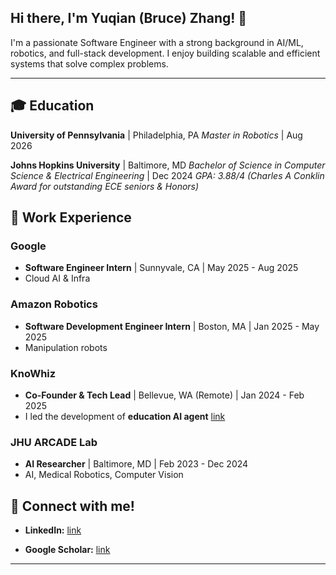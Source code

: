 ## Hi there, I'm Yuqian (Bruce) Zhang! 👋

I'm a passionate Software Engineer with a strong background in AI/ML, robotics, and full-stack development. I enjoy building scalable and efficient systems that solve complex problems.

---

## 🎓 Education

**University of Pennsylvania** | Philadelphia, PA
*Master in Robotics* | Aug 2026

**Johns Hopkins University** | Baltimore, MD
*Bachelor of Science in Computer Science & Electrical Engineering* | Dec 2024
*GPA: 3.88/4 (Charles A Conklin Award for outstanding ECE seniors & Honors)*

## 💼 Work Experience

### Google

* **Software Engineer Intern** | Sunnyvale, CA | May 2025 - Aug 2025
* Cloud AI & Infra

### Amazon Robotics

* **Software Development Engineer Intern** | Boston, MA | Jan 2025 - May 2025
* Manipulation robots

### KnoWhiz

* **Co-Founder & Tech Lead** | Bellevue, WA (Remote) | Jan 2024 - Feb 2025
* I led the development of **education AI agent** [link](https://www.knowhiz.us/)

### JHU ARCADE Lab

* **AI Researcher** | Baltimore, MD | Feb 2023 - Dec 2024
* AI, Medical Robotics, Computer Vision


## 🔗 Connect with me!

* **LinkedIn:** [link](https://www.linkedin.com/in/yqbrucezhang/)

* **Google Scholar:** [link](https://scholar.google.com/citations?user=0Cg_pk0AAAAJ&hl=en)
---
